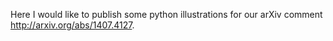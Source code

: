 Here I would like to publish some python illustrations for our arXiv comment http://arxiv.org/abs/1407.4127.
